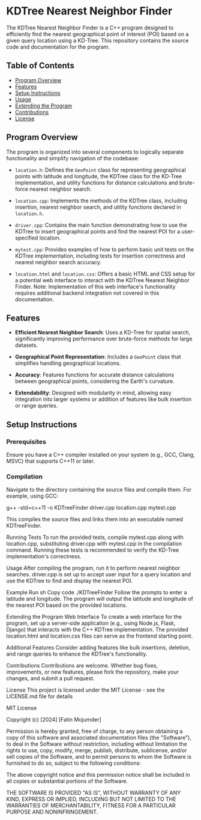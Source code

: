# KDTree Nearest Neighbor Finder

The KDTree Nearest Neighbor Finder is a C++ program designed to efficiently find the nearest geographical point of interest (POI) based on a given query location using a KD-Tree. This repository contains the source code and documentation for the program.

## Table of Contents
- [Program Overview](#program-overview)
- [Features](#features)
- [Setup Instructions](#setup-instructions)
- [Usage](#usage)
- [Extending the Program](#extending-the-program)
- [Contributions](#contributions)
- [License](#license)

## Program Overview
The program is organized into several components to logically separate functionality and simplify navigation of the codebase:

- `location.h`: Defines the `GeoPoint` class for representing geographical points with latitude and longitude, the KDTree class for the KD-Tree implementation, and utility functions for distance calculations and brute-force nearest neighbor search.

- `location.cpp`: Implements the methods of the KDTree class, including insertion, nearest neighbor search, and utility functions declared in `location.h`.

- `driver.cpp`: Contains the main function demonstrating how to use the KDTree to insert geographical points and find the nearest POI for a user-specified location.

- `mytest.cpp`: Provides examples of how to perform basic unit tests on the KDTree implementation, including tests for insertion correctness and nearest neighbor search accuracy.

- `location.html` and `location.css`: Offers a basic HTML and CSS setup for a potential web interface to interact with the KDTree Nearest Neighbor Finder. Note: Implementation of this web interface's functionality requires additional backend integration not covered in this documentation.

## Features

- **Efficient Nearest Neighbor Search**: Uses a KD-Tree for spatial search, significantly improving performance over brute-force methods for large datasets.

- **Geographical Point Representation**: Includes a `GeoPoint` class that simplifies handling geographical locations.

- **Accuracy**: Features functions for accurate distance calculations between geographical points, considering the Earth's curvature.

- **Extendability**: Designed with modularity in mind, allowing easy integration into larger systems or addition of features like bulk insertion or range queries.

## Setup Instructions

### Prerequisites
Ensure you have a C++ compiler installed on your system (e.g., GCC, Clang, MSVC) that supports C++11 or later.

### Compilation
Navigate to the directory containing the source files and compile them. For example, using GCC:

g++ -std=c++11 -o KDTreeFinder driver.cpp location.cpp mytest.cpp

This compiles the source files and links them into an executable named KDTreeFinder.

Running Tests
To run the provided tests, compile mytest.cpp along with location.cpp, substituting driver.cpp with mytest.cpp in the compilation command. Running these tests is recommended to verify the KD-Tree implementation's correctness.

Usage
After compiling the program, run it to perform nearest neighbor searches. driver.cpp is set up to accept user input for a query location and use the KDTree to find and display the nearest POI.

Example Run
sh
Copy code
./KDTreeFinder
Follow the prompts to enter a latitude and longitude. The program will output the latitude and longitude of the nearest POI based on the provided locations.

Extending the Program
Web Interface
To create a web interface for the program, set up a server-side application (e.g., using Node.js, Flask, Django) that interacts with the C++ KDTree implementation. The provided location.html and location.css files can serve as the frontend starting point.

Additional Features
Consider adding features like bulk insertions, deletion, and range queries to enhance the KDTree's functionality.

Contributions
Contributions are welcome. Whether bug fixes, improvements, or new features, please fork the repository, make your changes, and submit a pull request.

License
This project is licensed under the MIT License - see the LICENSE.md file for details

MIT License

Copyright (c) [2024] [Fatin Mojumder]

Permission is hereby granted, free of charge, to any person obtaining a copy
of this software and associated documentation files (the "Software"), to deal
in the Software without restriction, including without limitation the rights
to use, copy, modify, merge, publish, distribute, sublicense, and/or sell
copies of the Software, and to permit persons to whom the Software is
furnished to do so, subject to the following conditions:

The above copyright notice and this permission notice shall be included in all
copies or substantial portions of the Software.

THE SOFTWARE IS PROVIDED "AS IS", WITHOUT WARRANTY OF ANY KIND, EXPRESS OR
IMPLIED, INCLUDING BUT NOT LIMITED TO THE WARRANTIES OF MERCHANTABILITY,
FITNESS FOR A PARTICULAR PURPOSE AND NONINFRINGEMENT.
